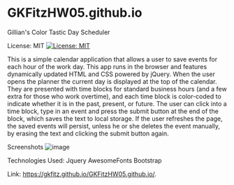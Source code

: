 # GKFitzHW05.github.io

Gillian's Color Tastic Day Scheduler

License: MIT
[![License: MIT](https://img.shields.io/badge/License-MIT-yellow.svg)](https://opensource.org/licenses/MIT)

This is a simple calendar application that allows a user to save events for each hour of the work day. This app runs in the browser and features dynamically updated HTML and CSS powered by jQuery.
When the user opens the planner the current day is displayed at the top of the calendar. They are presented with time blocks for standard business hours (and a few extra for those who work overtime), and each time block is color-coded to indicate whether it is in the past, present, or future. The user can click into a time block, type in an event and press the submit button at the end of the block, which saves the text to local storage. If the user refreshes the page, the saved events will persist, unless he or she deletes the event manually, by erasing the text and clicking the submit button again.

Screenshots
![image](https://user-images.githubusercontent.com/73301331/112785387-deba3d80-9021-11eb-9c41-b4e481140a3d.png)


Technologies Used:
Jquery
AwesomeFonts
Bootstrap

Link:
https://gkfitz.github.io/GKFitzHW05.github.io/.
